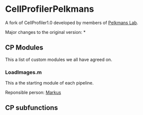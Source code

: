 CellProfilerPelkmans
====================

A fork of CellProfiler1.0 developed by members of [Pelkmans Lab](https://www.pelkmanslab.org).

Major changes to the original version:
*


## CP Modules

This a list of custom modules we all have agreed on.

### LoadImages.m

This a the starting module of each pipeline.

Reponsible person: [Markus](markus.herrmann@imls.uzh.ch)


## CP subfunctions



